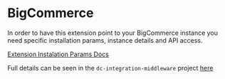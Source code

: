 # BigCommerce

In order to have this extension point to your BigCommerce instance you need specific installation params, instance details and API access. 

[Extension Instalation Params Docs](https://amplience.com/developers/docs/integrations/extensions/register-use/#installation-parameters)

Full details can be seen in the `dc-integration-middleware` project [here](https://github.com/amplience/dc-integration-middleware/blob/main/docs/vendor/commerce/bigcommerce.md)